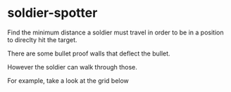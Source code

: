# soldier-spotter
Find the minimum distance a soldier must travel in order to be in a position to direclty hit the target.

There are some bullet proof walls that deflect the bullet.

However the soldier can walk through those.


For example, take a look at the grid below






